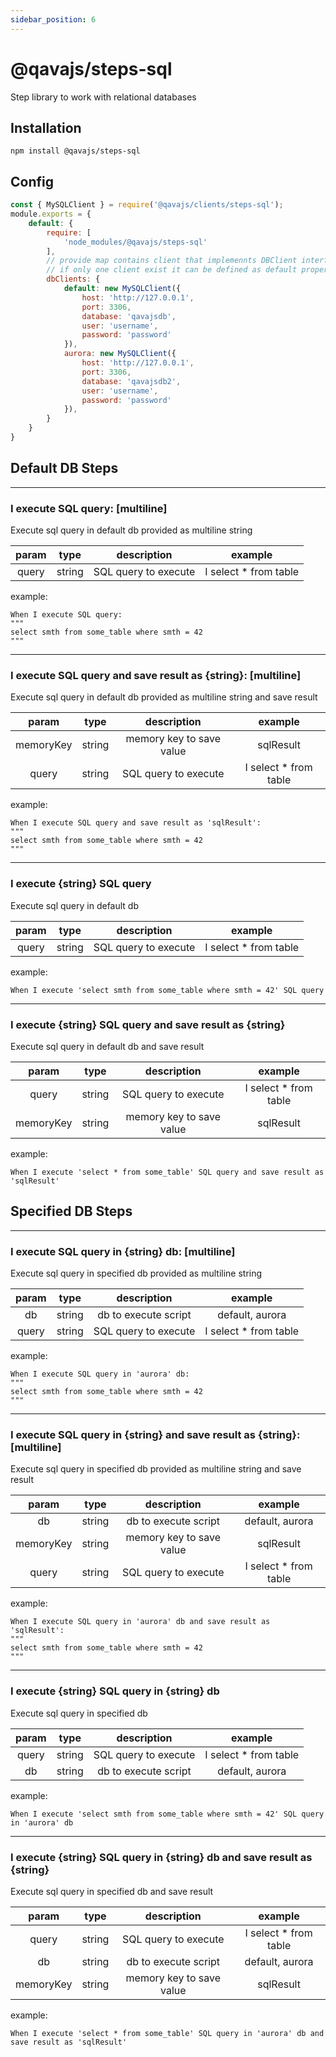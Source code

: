 ```yaml
---
sidebar_position: 6
---
```


# @qavajs/steps-sql
Step library to work with relational databases

## Installation
`npm install @qavajs/steps-sql`

## Config
```javascript
const { MySQLClient } = require('@qavajs/clients/steps-sql');
module.exports = {
    default: {
        require: [
            'node_modules/@qavajs/steps-sql'
        ],
        // provide map contains client that implemennts DBClient interface
        // if only one client exist it can be defined as default property
        dbClients: {
            default: new MySQLClient({
                host: 'http://127.0.0.1',
                port: 3306,
                database: 'qavajsdb',
                user: 'username',
                password: 'password'
            }),
            aurora: new MySQLClient({
                host: 'http://127.0.0.1',
                port: 3306,
                database: 'qavajsdb2',
                user: 'username',
                password: 'password'
            }),
        }
    }
}
```

## Default DB Steps
---
### I execute SQL query: [multiline]

Execute sql query in default db provided as multiline string

| param |  type  |     description      |        example        |
|:-----:|:------:|:--------------------:|:---------------------:|
| query | string | SQL query to execute | I select * from table |

example:
```gherkin
When I execute SQL query:
"""
select smth from some_table where smth = 42
"""
```

---
### I execute SQL query and save result as {string}: [multiline]

Execute sql query in default db provided as multiline string and save result

|   param   |  type  |       description        |        example        |
|:---------:|:------:|:------------------------:|:---------------------:|
| memoryKey | string | memory key to save value |       sqlResult       |
|   query   | string |   SQL query to execute   | I select * from table |

example:
```gherkin
When I execute SQL query and save result as 'sqlResult':
"""
select smth from some_table where smth = 42
"""
```

---
### I execute {string} SQL query

Execute sql query in default db

|   param   |  type  |       description        |        example        |
|:---------:|:------:|:------------------------:|:---------------------:|
|   query   | string |   SQL query to execute   | I select * from table |

example:
```gherkin
When I execute 'select smth from some_table where smth = 42' SQL query
```

---
### I execute {string} SQL query and save result as {string}

Execute sql query in default db and save result

|   param   |  type  |       description        |        example        |
|:---------:|:------:|:------------------------:|:---------------------:|
|   query   | string |   SQL query to execute   | I select * from table |
| memoryKey | string | memory key to save value |       sqlResult       |

example:
```gherkin
When I execute 'select * from some_table' SQL query and save result as 'sqlResult'
```

## Specified DB Steps

---
### I execute SQL query in {string} db: [multiline]

Execute sql query in specified db provided as multiline string

| param |  type  |     description      |        example        |
|:-----:|:------:|:--------------------:|:---------------------:|
|  db   | string | db to execute script |    default, aurora    |
| query | string | SQL query to execute | I select * from table |

example:
```gherkin
When I execute SQL query in 'aurora' db:
"""
select smth from some_table where smth = 42
"""
```

---
### I execute SQL query in {string} and save result as {string}: [multiline]

Execute sql query in specified db provided as multiline string and save result

|   param   |  type  |       description        |        example        |
|:---------:|:------:|:------------------------:|:---------------------:|
|    db     | string |   db to execute script   |    default, aurora    |
| memoryKey | string | memory key to save value |       sqlResult       |
|   query   | string |   SQL query to execute   | I select * from table |

example:
```gherkin
When I execute SQL query in 'aurora' db and save result as 'sqlResult':
"""
select smth from some_table where smth = 42
"""
```

---
### I execute {string} SQL query in {string} db

Execute sql query in specified db

| param |  type  |     description      |        example        |
|:-----:|:------:|:--------------------:|:---------------------:|
| query | string | SQL query to execute | I select * from table |
|  db   | string | db to execute script |    default, aurora    |

example:
```gherkin
When I execute 'select smth from some_table where smth = 42' SQL query in 'aurora' db
```

---
### I execute {string} SQL query in {string} db and save result as {string}

Execute sql query in specified db and save result

|   param   |  type  |       description        |        example        |
|:---------:|:------:|:------------------------:|:---------------------:|
|   query   | string |   SQL query to execute   | I select * from table |
|    db     | string |   db to execute script   |    default, aurora    |
| memoryKey | string | memory key to save value |       sqlResult       |

example:
```gherkin
When I execute 'select * from some_table' SQL query in 'aurora' db and save result as 'sqlResult'
```

